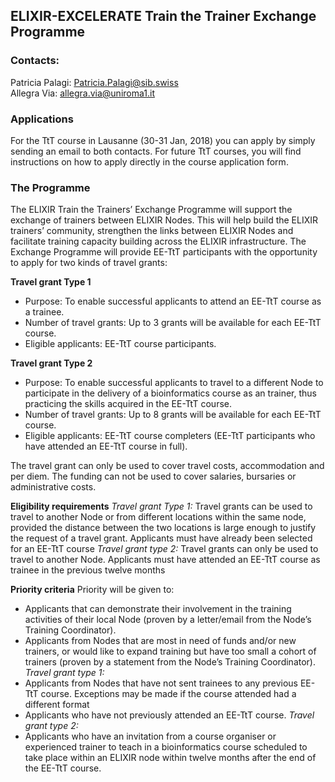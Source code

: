 ## ELIXIR-EXCELERATE Train the Trainer Exchange Programme

### Contacts: 
Patricia Palagi: Patricia.Palagi@sib.swiss <br>
Allegra Via: allegra.via@uniroma1.it

### Applications

For the TtT course in Lausanne (30-31 Jan, 2018) you can apply by simply sending an email to both contacts.
For future TtT courses, you will find instructions on how to apply directly in the course application form. 

### The Programme

The ELIXIR Train the Trainers’ Exchange Programme will support the exchange of trainers between ELIXIR Nodes. 
This will help build the ELIXIR trainers’ community, strengthen the links between ELIXIR Nodes and facilitate training 
capacity building across the ELIXIR infrastructure. 
The Exchange Programme will provide EE-TtT participants with  the opportunity to apply for two kinds of travel grants:

**Travel grant Type 1** <br>
- Purpose: To enable successful applicants to attend an EE-TtT course as a trainee. 
- Number of travel grants: Up to 3 grants will be available for each EE-TtT course.
- Eligible applicants: EE-TtT course participants. 

**Travel grant Type 2** 
- Purpose: To enable successful applicants to travel to a different Node to participate in the delivery of  a bioinformatics course as an trainer, thus practicing the skills acquired in the EE-TtT course. 
- Number of travel grants: Up to 8 grants will be available for each EE-TtT course.
- Eligible applicants: EE-TtT course completers (EE-TtT participants who have attended an  EE-TtT course in full).

The travel grant can only be used to cover travel costs, accommodation and per diem. The funding can not be used to cover salaries, bursaries or administrative costs.

**Eligibility requirements**
*Travel grant Type 1:* 
Travel grants can be used to travel to another Node or from different locations within the same node, provided the 
distance between the two locations is large enough to justify the request of a travel grant.
Applicants must have already been selected for an EE-TtT course
*Travel grant type 2:*
Travel grants can only be used to travel to another Node.
Applicants must have attended an EE-TtT course as trainee in the previous twelve months

**Priority criteria**
Priority will be given to:
- Applicants that can demonstrate their involvement in the training activities of their local Node (proven by a letter/email from the Node’s Training Coordinator).
- Applicants from Nodes that are most in need of funds and/or new trainers, or would like to expand training but have too small a cohort of trainers (proven by  a statement from the Node’s Training Coordinator).
*Travel grant  type 1:*
- Applicants from Nodes that have not sent trainees to any previous EE-TtT course. Exceptions may be made if the course attended had a different format
- Applicants who have not previously attended an EE-TtT course.
*Travel grant type 2:*
- Applicants who have an invitation from a course organiser or experienced trainer to teach in a bioinformatics course scheduled to take place within an ELIXIR node within twelve months after the end of the EE-TtT course.

